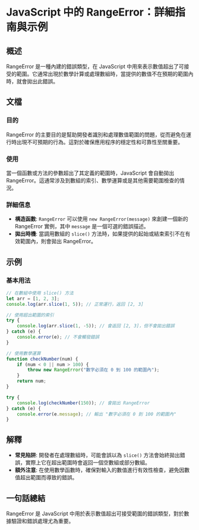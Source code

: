 <!--
Meta Description: # JavaScript 中的 RangeError：詳細指南與示例 ## 概述 RangeError 是一種內建的錯誤類型，在 JavaScript 中用來表示數值超出了可接受的範圍。它通常出現於數學計算或處理數組時，當提供的數值不在預期的範圍內時，就會拋出此錯誤。 ## 文檔 ### 目的 Ra...
Meta Keywords: rangeerror, javascript, slice, console, num
-->

# JavaScript 中的 RangeError：詳細指南與示例

## 概述
RangeError 是一種內建的錯誤類型，在 JavaScript 中用來表示數值超出了可接受的範圍。它通常出現於數學計算或處理數組時，當提供的數值不在預期的範圍內時，就會拋出此錯誤。

## 文檔
### 目的
RangeError 的主要目的是幫助開發者識別和處理數值範圍的問題，從而避免在運行時出現不可預期的行為。這對於確保應用程序的穩定性和可靠性至關重要。

### 使用
當一個函數或方法的參數超出了其定義的範圍時，JavaScript 會自動拋出 RangeError。這通常涉及到數組的索引、數學運算或是其他需要範圍檢查的情況。

### 詳細信息
- **構造函數**: `RangeError` 可以使用 `new RangeError(message)` 來創建一個新的 RangeError 實例，其中 `message` 是一個可選的錯誤描述。
- **拋出時機**: 當調用數組的 `slice()` 方法時，如果提供的起始或結束索引不在有效範圍內，則會拋出 RangeError。

## 示例
### 基本用法
```javascript
// 在數組中使用 slice() 方法
let arr = [1, 2, 3];
console.log(arr.slice(1, 5)); // 正常運行，返回 [2, 3]

// 使用超出範圍的索引
try {
    console.log(arr.slice(1, -5)); // 會返回 [2, 3]，但不會拋出錯誤
} catch (e) {
    console.error(e); // 不會觸發錯誤
}

// 使用數學運算
function checkNumber(num) {
    if (num < 0 || num > 100) {
        throw new RangeError("數字必須在 0 到 100 的範圍內");
    }
    return num;
}

try {
    console.log(checkNumber(150)); // 會拋出 RangeError
} catch (e) {
    console.error(e.message); // 輸出 "數字必須在 0 到 100 的範圍內"
}
```

## 解釋
- **常見陷阱**: 開發者在處理數組時，可能會誤以為 `slice()` 方法會始終拋出錯誤，實際上它在超出範圍時會返回一個空數組或部分數組。
- **額外注意**: 在使用數學函數時，確保對輸入的數值進行有效性檢查，避免因數值超出範圍而導致的錯誤。

## 一句話總結
RangeError 是 JavaScript 中用於表示數值超出可接受範圍的錯誤類型，對於數據驗證和錯誤處理尤為重要。